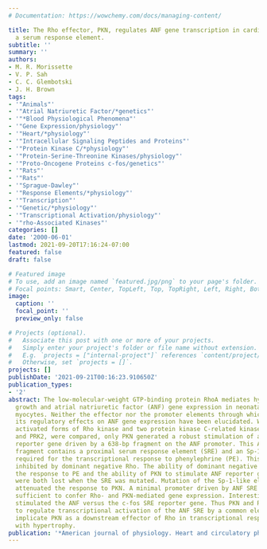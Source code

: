 ```yaml
---
# Documentation: https://wowchemy.com/docs/managing-content/

title: The Rho effector, PKN, regulates ANF gene transcription in cardiomyocytes through
  a serum response element.
subtitle: ''
summary: ''
authors:
- M. R. Morissette
- V. P. Sah
- C. C. Glembotski
- J. H. Brown
tags:
- '"Animals"'
- '"Atrial Natriuretic Factor/*genetics"'
- '"*Blood Physiological Phenomena"'
- '"Gene Expression/physiology"'
- '"Heart/*physiology"'
- '"Intracellular Signaling Peptides and Proteins"'
- '"Protein Kinase C/*physiology"'
- '"Protein-Serine-Threonine Kinases/physiology"'
- '"Proto-Oncogene Proteins c-fos/genetics"'
- '"Rats"'
- '"Rats"'
- '"Sprague-Dawley"'
- '"Response Elements/*physiology"'
- '"Transcription"'
- '"Genetic/*physiology"'
- '"Transcriptional Activation/physiology"'
- '"rho-Associated Kinases"'
categories: []
date: '2000-06-01'
lastmod: 2021-09-20T17:16:24-07:00
featured: false
draft: false

# Featured image
# To use, add an image named `featured.jpg/png` to your page's folder.
# Focal points: Smart, Center, TopLeft, Top, TopRight, Left, Right, BottomLeft, Bottom, BottomRight.
image:
  caption: ''
  focal_point: ''
  preview_only: false

# Projects (optional).
#   Associate this post with one or more of your projects.
#   Simply enter your project's folder or file name without extension.
#   E.g. `projects = ["internal-project"]` references `content/project/deep-learning/index.md`.
#   Otherwise, set `projects = []`.
projects: []
publishDate: '2021-09-21T00:16:23.910650Z'
publication_types:
- '2'
abstract: The low-molecular-weight GTP-binding protein RhoA mediates hypertrophic
  growth and atrial natriuretic factor (ANF) gene expression in neonatal rat ventricular
  myocytes. Neither the effector nor the promoter elements through which Rho exerts
  its regulatory effects on ANF gene expression have been elucidated. When constitutively
  activated forms of Rho kinase and two protein kinase C-related kinases, PKN (PRK1)
  and PRK2, were compared, only PKN generated a robust stimulation of a luciferase
  reporter gene driven by a 638-bp fragment on the ANF promoter. This ANF promoter
  fragment contains a proximal serum response element (SRE) and an Sp-1-like element
  required for the transcriptional response to phenylephrine (PE). This response was
  inhibited by dominant negative Rho. The ability of dominant negative Rho to inhibit
  the response to PE and the ability of PKN to stimulate ANF reporter gene expression
  were both lost when the SRE was mutated. Mutation of the Sp-1-like element also
  attenuated the response to PKN. A minimal promoter driven by ANF SRE sequences was
  sufficient to confer Rho- and PKN-mediated gene expression. Interestingly, PKN preferentially
  stimulated the ANF versus the c-fos SRE reporter gene. Thus PKN and Rho are able
  to regulate transcriptional activation of the ANF SRE by a common element that could
  implicate PKN as a downstream effector of Rho in transcriptional responses associated
  with hypertrophy.
publication: '*American journal of physiology. Heart and circulatory physiology*'
---
```

